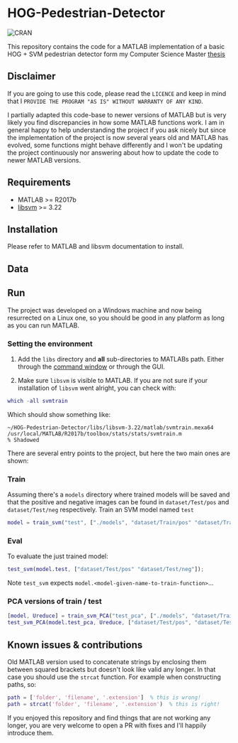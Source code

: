 # HOG-Pedestrian-Detector


![CRAN](https://img.shields.io/cran/l/devtools.svg)


This repository contains the code for a MATLAB implementation of a basic HOG + SVM pedestrian detector form my Computer Science Master [thesis](https://upcommons.upc.edu/bitstream/handle/2099.1/21343/95066.pdf?sequence=1&isAllowed=y)

## Disclaimer

If you are going to use this code, please read the `LICENCE` and keep in mind that I `PROVIDE THE PROGRAM "AS IS" WITHOUT WARRANTY
OF ANY KIND`.

I partially adapted this code-base to newer versions of MATLAB but is very likely you find discrepancies in how some MATLAB functions work. 
I am in general happy to help understanding the project if you ask nicely but since the implementation of the project is now several years old and MATLAB has evolved, some functions might behave differently and I won't be updating the project continuously nor answering about how to update the code to newer MATLAB versions.

## Requirements

* MATLAB >= R2017b
* [libsvm](https://github.com/cjlin1/libsvm/tree/v322) >= 3.22

## Installation

Please refer to MATLAB and libsvm documentation to install.



## Data



## Run

The project was developed on a Windows machine and now being resurrected on a Linux one, so you should be good in any platform as long as you can run MATLAB.

### Setting the environment

1. Add the `libs` directory and **all** sub-directories to MATLABs path.
Either through the [command window](https://www.mathworks.com/help/matlab/ref/addpath.html) or through the GUI.

2. Make sure `libsvm` is visible to MATLAB. If you are not sure if your installation of `libsvm` went alright, you can check with:
```matlab
which -all svmtrain
```
Which should show something like:
```
~/HOG-Pedestrian-Detector/libs/libsvm-3.22/matlab/svmtrain.mexa64
/usr/local/MATLAB/R2017b/toolbox/stats/stats/svmtrain.m                 % Shadowed
```

There are several entry points to the project, but here the two main ones are shown:

### Train

Assuming there's a `models` directory where trained models will be saved and that the positive and negative images can be found in `dataset/Test/pos` and `dataset/Test/neg` respectively.
Train an SVM model named `test`
```matlab
model = train_svm("test", ["./models", "dataset/Train/pos" "dataset/Train/neg"]);
```

### Eval

To evaluate the just trained model:
```matlab
test_svm(model.test, ["dataset/Test/pos" "dataset/Test/neg"]);
```

Note `test_svm` expects `model.<model-given-name-to-train-function>`...

### PCA versions of train / test

```matlab
[model, Ureduce] = train_svm_PCA("test_pca", ["./models", "dataset/Train/pos" "dataset/Train/neg"]);
test_svm_PCA(model.test_pca, Ureduce, ["dataset/Test/pos", "dataset/Test/neg"]);
```



## Known issues & contributions

Old MATLAB version used to concatenate strings by enclosing them between squared brackets but doesn't look like valid any longer. In that case you should use the `strcat` function. For example when constructing paths, so:

```matlab
path = ['folder', 'filename', '.extension']  % this is wrong!
path = strcat('folder', 'filename', '.extension')  % this is right!
```



If you enjoyed this repository and find things that are not working any longer, you are very welcome to open a PR with fixes and I'll happily introduce them.



